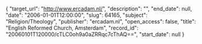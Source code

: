 {
  "target_url": "http://www.ercadam.nl/", 
  "description": "", 
  "end_date": null, 
  "date": "2006-01-01T12:00:00", 
  "slug": 64165, 
  "subject": "Religion/Theology", 
  "publisher": "ercadam.nl", 
  "open_access": false, 
  "title": "English Reformed Church, Amsterdam", 
  "record_id": "20060101T120000/cTLC0oh9a0aZRRqc7cThAQ==", 
  "start_date": null
}

